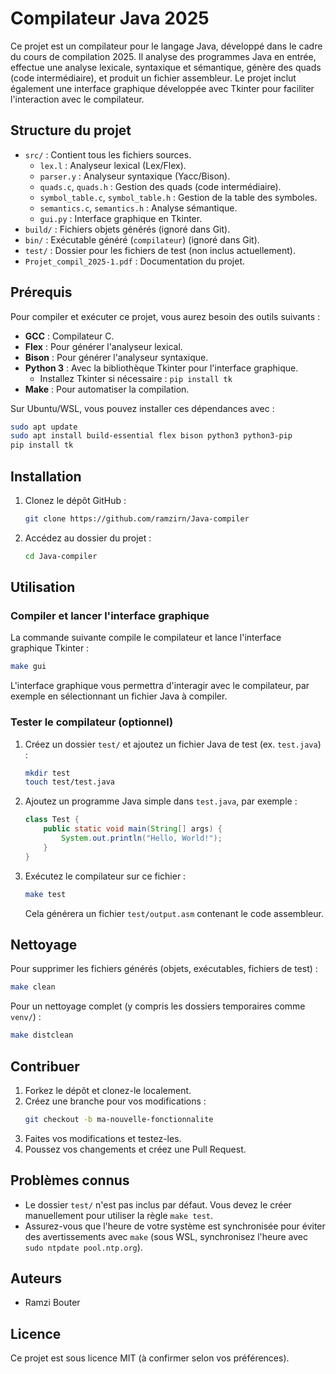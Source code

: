 # Compilateur Java 2025

Ce projet est un compilateur pour le langage Java, développé dans le cadre du cours de compilation 2025. Il analyse des programmes Java en entrée, effectue une analyse lexicale, syntaxique et sémantique, génère des quads (code intermédiaire), et produit un fichier assembleur. Le projet inclut également une interface graphique développée avec Tkinter pour faciliter l'interaction avec le compilateur.

## Structure du projet

- `src/` : Contient tous les fichiers sources.
  - `lex.l` : Analyseur lexical (Lex/Flex).
  - `parser.y` : Analyseur syntaxique (Yacc/Bison).
  - `quads.c`, `quads.h` : Gestion des quads (code intermédiaire).
  - `symbol_table.c`, `symbol_table.h` : Gestion de la table des symboles.
  - `semantics.c`, `semantics.h` : Analyse sémantique.
  - `gui.py` : Interface graphique en Tkinter.
- `build/` : Fichiers objets générés (ignoré dans Git).
- `bin/` : Exécutable généré (`compilateur`) (ignoré dans Git).
- `test/` : Dossier pour les fichiers de test (non inclus actuellement).
- `Projet_compil_2025-1.pdf` : Documentation du projet.

## Prérequis

Pour compiler et exécuter ce projet, vous aurez besoin des outils suivants :

- **GCC** : Compilateur C.
- **Flex** : Pour générer l'analyseur lexical.
- **Bison** : Pour générer l'analyseur syntaxique.
- **Python 3** : Avec la bibliothèque Tkinter pour l'interface graphique.
  - Installez Tkinter si nécessaire : `pip install tk`
- **Make** : Pour automatiser la compilation.

Sur Ubuntu/WSL, vous pouvez installer ces dépendances avec :

```bash
sudo apt update
sudo apt install build-essential flex bison python3 python3-pip
pip install tk
```

## Installation

1. Clonez le dépôt GitHub :
   ```bash
   git clone https://github.com/ramzirn/Java-compiler
   ```
2. Accédez au dossier du projet :
   ```bash
   cd Java-compiler
   ```

## Utilisation

### Compiler et lancer l'interface graphique

La commande suivante compile le compilateur et lance l'interface graphique Tkinter :

```bash
make gui
```

L'interface graphique vous permettra d'interagir avec le compilateur, par exemple en sélectionnant un fichier Java à compiler.

### Tester le compilateur (optionnel)

1. Créez un dossier `test/` et ajoutez un fichier Java de test (ex. `test.java`) :
   ```bash
   mkdir test
   touch test/test.java
   ```
2. Ajoutez un programme Java simple dans `test.java`, par exemple :
   ```java
   class Test {
       public static void main(String[] args) {
           System.out.println("Hello, World!");
       }
   }
   ```
3. Exécutez le compilateur sur ce fichier :
   ```bash
   make test
   ```
   Cela générera un fichier `test/output.asm` contenant le code assembleur.

## Nettoyage

Pour supprimer les fichiers générés (objets, exécutables, fichiers de test) :

```bash
make clean
```

Pour un nettoyage complet (y compris les dossiers temporaires comme `venv/`) :

```bash
make distclean
```

## Contribuer

1. Forkez le dépôt et clonez-le localement.
2. Créez une branche pour vos modifications :
   ```bash
   git checkout -b ma-nouvelle-fonctionnalite
   ```
3. Faites vos modifications et testez-les.
4. Poussez vos changements et créez une Pull Request.

## Problèmes connus

- Le dossier `test/` n'est pas inclus par défaut. Vous devez le créer manuellement pour utiliser la règle `make test`.
- Assurez-vous que l'heure de votre système est synchronisée pour éviter des avertissements avec `make` (sous WSL, synchronisez l'heure avec `sudo ntpdate pool.ntp.org`).

## Auteurs

- Ramzi Bouter

## Licence

Ce projet est sous licence MIT (à confirmer selon vos préférences).
